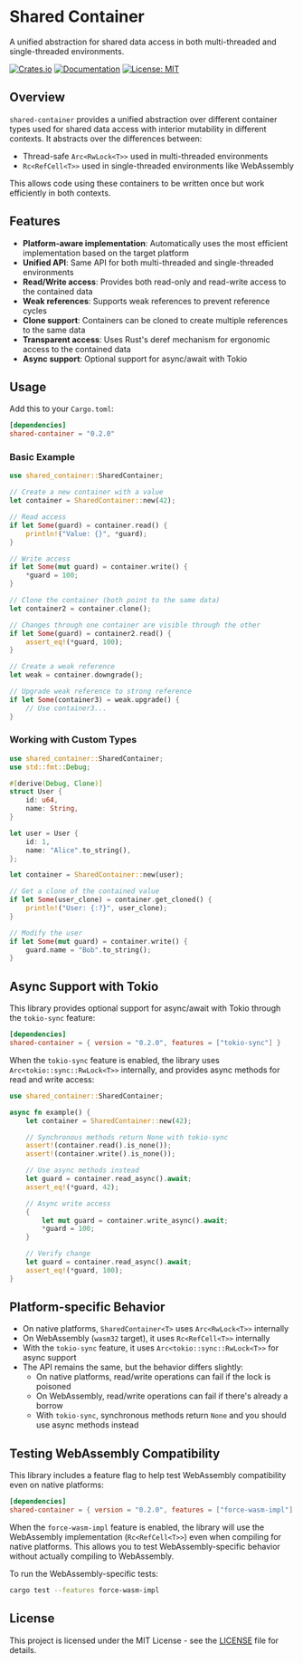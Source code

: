 # Shared Container

A unified abstraction for shared data access in both multi-threaded and single-threaded environments.

[![Crates.io](https://img.shields.io/crates/v/shared-container.svg)](https://crates.io/crates/shared-container)
[![Documentation](https://docs.rs/shared-container/badge.svg)](https://docs.rs/shared-container)
[![License: MIT](https://img.shields.io/badge/License-MIT-yellow.svg)](https://opensource.org/licenses/MIT)

## Overview

`shared-container` provides a unified abstraction over different container types used for shared data access with interior mutability in different contexts. It abstracts over the differences between:

- Thread-safe `Arc<RwLock<T>>` used in multi-threaded environments
- `Rc<RefCell<T>>` used in single-threaded environments like WebAssembly

This allows code using these containers to be written once but work efficiently in both contexts.

## Features

- **Platform-aware implementation**: Automatically uses the most efficient implementation based on the target platform
- **Unified API**: Same API for both multi-threaded and single-threaded environments
- **Read/Write access**: Provides both read-only and read-write access to the contained data
- **Weak references**: Supports weak references to prevent reference cycles
- **Clone support**: Containers can be cloned to create multiple references to the same data
- **Transparent access**: Uses Rust's deref mechanism for ergonomic access to the contained data
- **Async support**: Optional support for async/await with Tokio

## Usage

Add this to your `Cargo.toml`:

```toml
[dependencies]
shared-container = "0.2.0"
```

### Basic Example

```rust
use shared_container::SharedContainer;

// Create a new container with a value
let container = SharedContainer::new(42);

// Read access
if let Some(guard) = container.read() {
    println!("Value: {}", *guard);
}

// Write access
if let Some(mut guard) = container.write() {
    *guard = 100;
}

// Clone the container (both point to the same data)
let container2 = container.clone();

// Changes through one container are visible through the other
if let Some(guard) = container2.read() {
    assert_eq!(*guard, 100);
}

// Create a weak reference
let weak = container.downgrade();

// Upgrade weak reference to strong reference
if let Some(container3) = weak.upgrade() {
    // Use container3...
}
```

### Working with Custom Types

```rust
use shared_container::SharedContainer;
use std::fmt::Debug;

#[derive(Debug, Clone)]
struct User {
    id: u64,
    name: String,
}

let user = User {
    id: 1,
    name: "Alice".to_string(),
};

let container = SharedContainer::new(user);

// Get a clone of the contained value
if let Some(user_clone) = container.get_cloned() {
    println!("User: {:?}", user_clone);
}

// Modify the user
if let Some(mut guard) = container.write() {
    guard.name = "Bob".to_string();
}
```

## Async Support with Tokio

This library provides optional support for async/await with Tokio through the `tokio-sync` feature:

```toml
[dependencies]
shared-container = { version = "0.2.0", features = ["tokio-sync"] }
```

When the `tokio-sync` feature is enabled, the library uses `Arc<tokio::sync::RwLock<T>>` internally, and provides async methods for read and write access:

```rust
use shared_container::SharedContainer;

async fn example() {
    let container = SharedContainer::new(42);

    // Synchronous methods return None with tokio-sync
    assert!(container.read().is_none());
    assert!(container.write().is_none());

    // Use async methods instead
    let guard = container.read_async().await;
    assert_eq!(*guard, 42);

    // Async write access
    {
        let mut guard = container.write_async().await;
        *guard = 100;
    }

    // Verify change
    let guard = container.read_async().await;
    assert_eq!(*guard, 100);
}
```

## Platform-specific Behavior

- On native platforms, `SharedContainer<T>` uses `Arc<RwLock<T>>` internally
- On WebAssembly (`wasm32` target), it uses `Rc<RefCell<T>>` internally
- With the `tokio-sync` feature, it uses `Arc<tokio::sync::RwLock<T>>` for async support
- The API remains the same, but the behavior differs slightly:
  - On native platforms, read/write operations can fail if the lock is poisoned
  - On WebAssembly, read/write operations can fail if there's already a borrow
  - With `tokio-sync`, synchronous methods return `None` and you should use async methods instead

## Testing WebAssembly Compatibility

This library includes a feature flag to help test WebAssembly compatibility even on native platforms:

```toml
[dependencies]
shared-container = { version = "0.2.0", features = ["force-wasm-impl"] }
```

When the `force-wasm-impl` feature is enabled, the library will use the WebAssembly implementation (`Rc<RefCell<T>>`) 
even when compiling for native platforms. This allows you to test WebAssembly-specific behavior without actually 
compiling to WebAssembly.

To run the WebAssembly-specific tests:

```bash
cargo test --features force-wasm-impl
```

## License

This project is licensed under the MIT License - see the [LICENSE](LICENSE) file for details.

